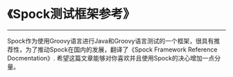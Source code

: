 # 《Spock测试框架参考》
----------
Spock作为使用Groovy语言进行Java和Groovy语言测试的一个框架，很具有推荐性，为了推动Spock在国内的发展，翻译了《Spock Framework Reference Docmentation》.
希望这篇文章能够对你喜欢并且使用Spock的决心增加一点分量。
